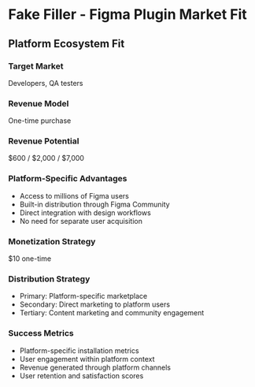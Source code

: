 # Fake Filler - Figma Plugin Market Fit

## Platform Ecosystem Fit

### Target Market
Developers, QA testers

### Revenue Model
One-time purchase

### Revenue Potential
$600 / $2,000 / $7,000

### Platform-Specific Advantages
- Access to millions of Figma users
- Built-in distribution through Figma Community
- Direct integration with design workflows
- No need for separate user acquisition

### Monetization Strategy
$10 one-time

### Distribution Strategy
- Primary: Platform-specific marketplace
- Secondary: Direct marketing to platform users
- Tertiary: Content marketing and community engagement

### Success Metrics
- Platform-specific installation metrics
- User engagement within platform context
- Revenue generated through platform channels
- User retention and satisfaction scores

